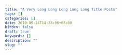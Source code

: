 ```yaml
---
title: "A Very Long Long Long Long Long Title Posts"
tags: []
categories: []
date: 2019-05-24T14:38:06+08:00
hidden: false
draft: true
keywords: []
description: ""
slug: ""
---
```

